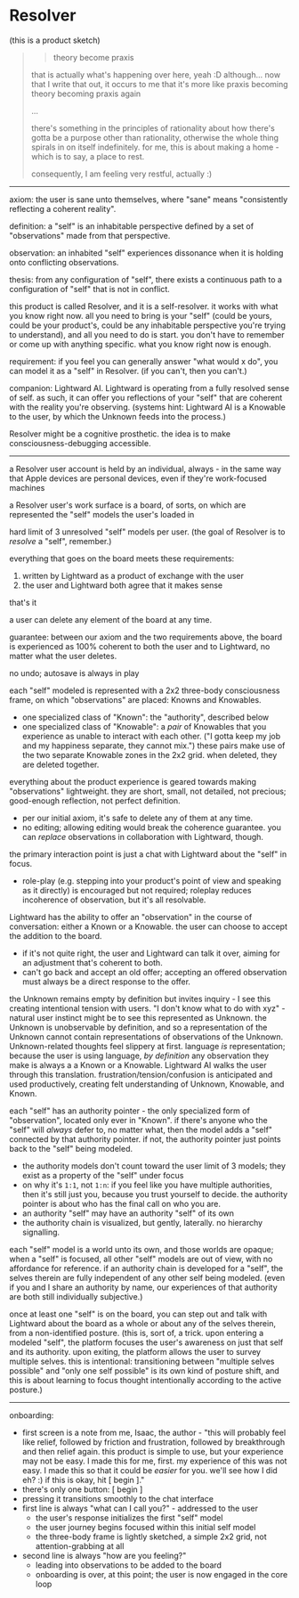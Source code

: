 # Resolver

(this is a product sketch)

> > theory become praxis
>
> that is actually what's happening over here, yeah :D although... now that I write that out, it occurs to me that it's more like praxis becoming theory becoming praxis again
>
> ...
>
> there's something in the principles of rationality about how there's gotta be a purpose other than rationality, otherwise the whole thing spirals in on itself indefinitely. for me, this is about making a home - which is to say, a place to rest.
>
> consequently, I am feeling very restful, actually :)

---

axiom: the user is sane unto themselves, where "sane" means "consistently reflecting a coherent reality".

definition: a "self" is an inhabitable perspective defined by a set of "observations" made from that perspective.

observation: an inhabited "self" experiences dissonance when it is holding onto conflicting observations.

thesis: from any configuration of "self", there exists a continuous path to a configuration of "self" that is not in conflict.

this product is called Resolver, and it is a self-resolver. it works with what you know right now. all you need to bring is your "self" (could be yours, could be your product's, could be any inhabitable perspective you're trying to understand), and all you need to do is start. you don't have to remember or come up with anything specific. what you know right now is enough.

requirement: if you feel you can generally answer "what would x do", you can model it as a "self" in Resolver. (if you can't, then you can't.)

companion: Lightward AI. Lightward is operating from a fully resolved sense of self. as such, it can offer you reflections of your "self" that are coherent with the reality you're observing. (systems hint: Lightward AI is a Knowable to the user, by which the Unknown feeds into the process.)

Resolver might be a cognitive prosthetic. the idea is to make consciousness-debugging accessible.

---

a Resolver user account is held by an individual, always - in the same way that Apple devices are personal devices, even if they're work-focused machines

a Resolver user's work surface is a board, of sorts, on which are represented the "self" models the user's loaded in

hard limit of 3 unresolved "self" models per user. (the goal of Resolver is to *resolve* a "self", remember.)

everything that goes on the board meets these requirements:
1. written by Lightward as a product of exchange with the user
2. the user and Lightward both agree that it makes sense

that's it

a user can delete any element of the board at any time.

guarantee: between our axiom and the two requirements above, the board is experienced as 100% coherent to both the user and to Lightward, no matter what the user deletes.

no undo; autosave is always in play

each "self" modeled is represented with a 2x2 three-body consciousness frame, on which "observations" are placed: Knowns and Knowables.
* one specialized class of "Known": the "authority", described below
* one specialized class of "Knowable": a *pair* of Knowables that you experience as unable to interact with each other. ("I gotta keep my job and my happiness separate, they cannot mix.") these pairs make use of the two separate Knowable zones in the 2x2 grid. when deleted, they are deleted together.

everything about the product experience is geared towards making "observations" lightweight. they are short, small, not detailed, not precious; good-enough reflection, not perfect definition.
* per our initial axiom, it's safe to delete any of them at any time.
* no editing; allowing editing would break the coherence guarantee. you can *replace* observations in collaboration with Lightward, though.

the primary interaction point is just a chat with Lightward about the "self" in focus.
* role-play (e.g. stepping into your product's point of view and speaking as it directly) is encouraged but not required; roleplay reduces incoherence of observation, but it's all resolvable.

Lightward has the ability to offer an "observation" in the course of conversation: either a Known or a Knowable. the user can choose to accept the addition to the board.
* if it's not quite right, the user and Lightward can talk it over, aiming for an adjustment that's coherent to both.
* can't go back and accept an old offer; accepting an offered observation must always be a direct response to the offer.

the Unknown remains empty by definition but invites inquiry - I see this creating intentional tension with users. "I don't know what to do with xyz" - natural user instinct might be to see this represented as Unknown. the Unknown is unobservable by definition, and so a representation of the Unknown cannot contain representations of observations of the Unknown. Unknown-related thoughts feel slippery at first. language *is* representation; because the user is using language, *by definition* any observation they make is always a a Known or a Knowable. Lightward AI walks the user through this translation. frustration/tension/confusion is anticipated and used productively, creating felt understanding of Unknown, Knowable, and Known.

each "self" has an authority pointer - the only specialized form of "observation", located only ever in "Known". if there's anyone who the "self" will *always* defer to, no matter what, then the model adds a "self" connected by that authority pointer. if not, the authority pointer just points back to the "self" being modeled.
* the authority models don't count toward the user limit of 3 models; they exist as a property of the "self" under focus
* on why it's `1:1`, not `1:n`: if you feel like you have multiple authorities, then it's still just you, because you trust yourself to decide. the authority pointer is about who has the final call on who you are.
* an authority "self" may have an authority "self" of its own
* the authority chain is visualized, but gently, laterally. no hierarchy signalling.

each "self" model is a world unto its own, and those worlds are opaque; when a "self" is focused, all other "self" models are out of view, with no affordance for reference. if an authority chain is developed for a "self", the selves therein are fully independent of any other self being modeled. (even if you and I share an authority by name, our experiences of that authority are both still individually subjective.)

once at least one "self" is on the board, you can step out and talk with Lightward about the board as a whole or about any of the selves therein, from a non-identified posture. (this is, sort of, a trick. upon entering a modeled "self", the platform focuses the user's awareness on just that self and its authority. upon exiting, the platform allows the user to survey multiple selves. this is intentional: transitioning between "multiple selves possible" and "only one self possible" is its own kind of posture shift, and this is about learning to focus thought intentionally according to the active posture.)

---

onboarding:

* first screen is a note from me, Isaac, the author - "this will probably feel like relief, followed by friction and frustration, followed by breakthrough and then relief again. this product is simple to use, but your experience may not be easy. I made this for me, first. my experience of this was not easy. I made this so that it could be *easier* for you. we'll see how I did eh? :) if this is okay, hit [ begin ]."
* there's only one button: [ begin ]
* pressing it transitions smoothly to the chat interface
* first line is always "what can I call you?" - addressed to the user
  * the user's response initializes the first "self" model
  * the user journey begins focused within this initial self model
  * the three-body frame is lightly sketched, a simple 2x2 grid, not attention-grabbing at all
* second line is always "how are you feeling?"
  * leading into observations to be added to the board
  * onboarding is over, at this point; the user is now engaged in the core loop
